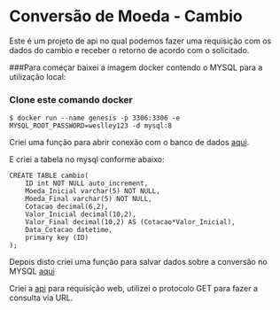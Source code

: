 # Conversão de Moeda - Cambio
Este é um projeto de api no qual podemos fazer uma requisição com os dados do cambio e receber o retorno de acordo com o solicitado.

###Para começar baixei a imagem docker contendo o MYSQL para a utilização local:

### Clone este comando docker
```
$ docker run --name genesis -p 3306:3306 -e MYSQL_ROOT_PASSWORD=weslley123 -d mysql:8
```
Criei uma função para abrir conexão com o banco de dados [aqui](https://github.com/WeslleyRibeiro-1999/conversao-de-moeda/blob/main/database/connection.go).

E criei a tabela no mysql conforme abaixo:
```
CREATE TABLE cambio(
	ID int NOT NULL auto_increment,
    Moeda_Inicial varchar(5) NOT NULL,
    Moeda_Final varchar(5) NOT NULL,
    Cotacao decimal(6,2),
    Valor_Inicial decimal(10,2),
    Valor_Final decimal(10,2) AS (Cotacao*Valor_Inicial),
    Data_Cotacao datetime,
    primary key (ID)
);
```

Depois disto criei uma função para salvar dados sobre a conversão no MYSQL [aqui](https://github.com/WeslleyRibeiro-1999/conversao-de-moeda/blob/main/models/insertCotacao.go)

Criei a [api](https://github.com/WeslleyRibeiro-1999/conversao-de-moeda/blob/main/api/getCotacao.go) para requisição web, utilizei o protocolo GET para fazer a consulta via URL.
